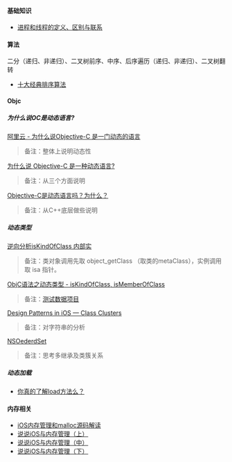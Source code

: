 #### 基础知识
* [进程和线程的定义、区别与联系](http://blog.csdn.net/yanxiaolx/article/details/51763372)

#### 算法
二分（递归、非递归）、二叉树前序、中序、后序遍历（递归、非递归）、二叉树翻转
* [十大经典排序算法](http://www.cnblogs.com/onepixel/p/7674659.html)


#### Objc
##### 为什么说OC是动态语言?
[阿里云 - 为什么说Objective-C 是一门动态的语言 ](https://www.aliyun.com/jiaocheng/354015.html)
> 备注：整体上说明动态性

[为什么说 Objective-C 是一种动态语言?](https://blog.csdn.net/huangfei711/article/details/78262860)
> 备注：从三个方面说明

[Objective-C是动态语言吗？为什么？](https://www.zhihu.com/question/19970471)
> 备注：从C++底层做些说明

##### 动态类型
[逆向分析isKindOfClass 内部实](https://blog.csdn.net/ChSaDiN/article/details/51672087)
> 备注：类对象调用先取 object_getClass （取类的metaClass），实例调用取 isa 指针。
          
[ObjC语法之动态类型 - isKindOfClass, isMemberOfClass](https://blog.csdn.net/totogo2010/article/details/7714960)
> 备注：[测试数据项目](https://github.com/skyming/Study/tree/master/01-Demo/BaseOC)

    
[Design Patterns in iOS — Class Clusters](http://www.cocoachina.com/industry/20140530/8622.html)
> 备注：对字符串的分析
    
[NSOederdSet](http://nshipster.cn/nsorderedset/)
> 备注：思考多继承及类簇关系

##### 动态加载
* [你真的了解load方法么？](http://www.cocoachina.com/ios/20160516/16273.html)


#### 内存相关
* [iOS内存管理和malloc源码解读](https://www.cnblogs.com/itsApe/p/5170108.html) 
* [说说iOS与内存管理（上）](http://www.cocoachina.com/ios/20150625/12234.html)
* [说说iOS与内存管理（中）](http://www.cocoachina.com/ios/20150922/13383.html)
* [说说iOS与内存管理（下）](http://www.molotang.com/articles/2073.html)

